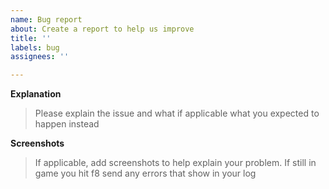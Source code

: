 ```yaml
---
name: Bug report
about: Create a report to help us improve
title: ''
labels: bug
assignees: ''

---
```


**Explanation**
> Please explain the issue and what if applicable what you expected to happen instead


**Screenshots**
> If applicable, add screenshots to help explain your problem.
> If still in game you hit f8 send any errors that show in your log
